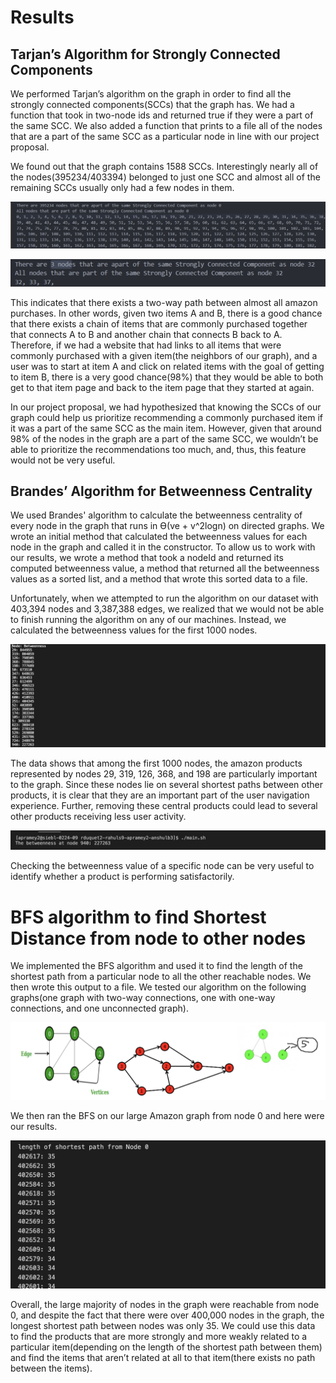 # Results

## Tarjan’s Algorithm for Strongly Connected Components

We performed Tarjan’s algorithm on the graph in order to find all the strongly connected components(SCCs) that the graph has. We had a function that took in two-node ids and returned true if they were a part of the same SCC. We also added a function that prints to a file all of the nodes that are a part of the same SCC as a particular node in line with our project proposal.  

We found out that the graph contains 1588 SCCs. Interestingly nearly all of the nodes(395234/403394) belonged to just one SCC and almost all of the remaining SCCs usually only had a few nodes in them.

![scc0](images/scc0.png)


![scc0](images/scc1.png)

This indicates that there exists a two-way path between almost all amazon purchases. In other words, given two items A and B, there is a good chance that there exists a chain of items that are commonly purchased together that connects A to B and another chain that connects B back to A. Therefore, if we had a website that had links to all items that were commonly purchased with a given item(the neighbors of our graph), and a user was to start at item A and click on related items with the goal of getting to item B, there is a very good chance(98%) that they would be able to both get to that item page and back to the item page that they started at again. 

In our project proposal, we had hypothesized that knowing the SCCs of our graph could help us prioritize recommending a commonly purchased item if it was a part of the same SCC as the main item. However, given that around 98% of the nodes in the graph are a part of the same SCC, we wouldn’t be able to prioritize the recommendations too much, and, thus, this feature would not be very useful.

## Brandes’ Algorithm for Betweenness Centrality

We used Brandes' algorithm to calculate the betweenness centrality of every node in the graph that runs in ϴ(ve + v^2logn) on directed graphs.
We wrote an initial method that calculated the betweenness values for each node in the graph and called it in the constructor. To allow us to work with our results, we wrote a method that took a nodeId and returned its computed betweenness value, a method that returned all the betweenness values as a sorted list, and a method that wrote this sorted data to a file.

Unfortunately, when we attempted to run the algorithm on our dataset with 403,394 nodes and 3,387,388 edges, we realized that we would not be able to finish running the algorithm on any of our machines. Instead, we calculated the betweenness values for the first 1000 nodes.

![bc1](images/bc1.png)

The data shows that among the first 1000 nodes, the amazon products represented by nodes 29, 319, 126, 368, and 198 are particularly important to the graph. Since these nodes lie on several shortest paths between other products, it is clear that they are an important part of the user navigation experience. Further, removing these central products could lead to several other products receiving less user activity.

![bc2](images/bc2.png)

Checking the betweenness value of a specific node can be very useful to identify whether a product is performing satisfactorily.


# BFS algorithm to find Shortest Distance from node to other nodes
We implemented the BFS algorithm and used it to find the length of the shortest path from a particular node to all the other reachable nodes. We then wrote this output to a file. We tested our algorithm on the following graphs(one graph with two-way connections, one with one-way connections, and one unconnected graph).

![bfs1](images/bfs1.png)

We then ran the BFS on our large Amazon graph from node 0 and here were our results.

![bfs0](images/bfs0.png)

Overall, the large majority of nodes in the graph were reachable from node 0, and despite the fact that there were over 400,000 nodes in the graph, the longest shortest path between nodes was only 35. We could use this data to find the products that are more strongly and more weakly related to a particular item(depending on the length of the shortest path between them) and find the items that aren’t related at all to that item(there exists no path between the items). 
